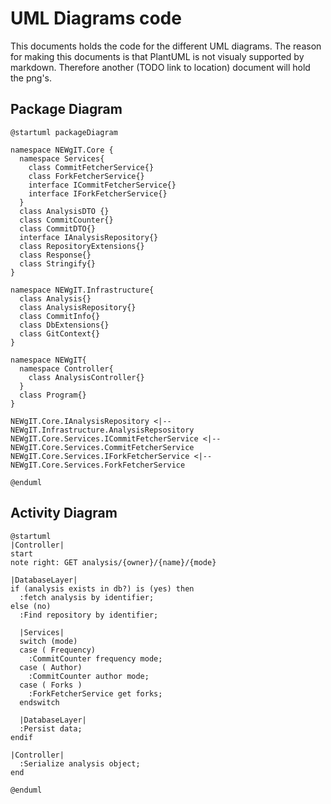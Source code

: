 # UML Diagrams code

This documents holds the code for the different UML diagrams.
The reason for making this documents is that PlantUML is not visualy supported by markdown.
Therefore another (TODO link to location) document will hold the png's.

## Package Diagram

```plantuml
@startuml packageDiagram

namespace NEWgIT.Core {
  namespace Services{
    class CommitFetcherService{}
    class ForkFetcherService{}
    interface ICommitFetcherService{}
    interface IForkFetcherService{}
  }
  class AnalysisDTO {}
  class CommitCounter{}
  class CommitDTO{}
  interface IAnalysisRepository{}
  class RepositoryExtensions{}
  class Response{}
  class Stringify{}
}

namespace NEWgIT.Infrastructure{
  class Analysis{}
  class AnalysisRepository{}
  class CommitInfo{}
  class DbExtensions{}
  class GitContext{}
}

namespace NEWgIT{
  namespace Controller{
    class AnalysisController{}
  }
  class Program{}
}

NEWgIT.Core.IAnalysisRepository <|-- NEWgIT.Infrastructure.AnalysisRepsository
NEWgIT.Core.Services.ICommitFetcherService <|-- NEWgIT.Core.Services.CommitFetcherService
NEWgIT.Core.Services.IForkFetcherService <|-- NEWgIT.Core.Services.ForkFetcherService

@enduml
```

## Activity Diagram

```plantuml
@startuml
|Controller|
start
note right: GET analysis/{owner}/{name}/{mode}

|DatabaseLayer|
if (analysis exists in db?) is (yes) then
  :fetch analysis by identifier;
else (no)
  :Find repository by identifier;

  |Services|
  switch (mode)
  case ( Frequency)
    :CommitCounter frequency mode;
  case ( Author) 
    :CommitCounter author mode;
  case ( Forks )
    :ForkFetcherService get forks;
  endswitch
    
  |DatabaseLayer|
  :Persist data;
endif

|Controller|
  :Serialize analysis object;
end

@enduml
```
